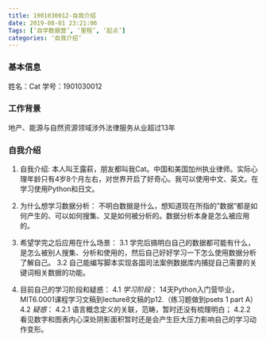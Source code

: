 ```yaml
---
title: 1901030012-自我介绍
date: 2019-08-01 23:21:06
Tags: [‘自学数据营’, ‘里程’, ‘起点’]
categories: ‘自我介绍’
---
```


### 基本信息

姓名：Cat
学号：1901030012

### 工作背景

地产、能源与自然资源领域涉外法律服务从业超过13年

### 自我介绍

1. 自我介绍: 
本人叫王露萩，朋友都叫我Cat。中国和美国加州执业律师。实际心理年龄只有4岁8个月左右，对世界开启了好奇心。我可以使用中文、英文。在学习使用Python和日文。

2. 为什么想学习数据分析：
不明白数据是什么，想知道现在所指的”数据“都是如何产生的、可以如何搜集、又是如何被分析的。数据分析本身是怎么被应用的。

3. 希望学完之后应用在什么场景：
3.1  学完后搞明白自己的数据都可能有什么，是怎么被别人搜集、分析和使用的，然后自己好好学习一下怎么使用数据分析了解自己。
3.2  自己能编写脚本实现各国司法案例数据库内捕捉自己需要的关键词相关数据的功能。

4. 目前自己的学习阶段和疑惑：
4.1 *学习阶段*：
14天Python入门营毕业，MIT6.0001课程学习文稿到lecture8文稿的p12.（练习题做到psets 1 part A）
4.2 *疑惑*：
    4.2.1  语言概念定义的关联，范畴，暂时还没有梳理明白；
    4.2.2  看见数字和图表内心深处阴影面积暂时还是会产生巨大压力影响自己的学习动作变形。
